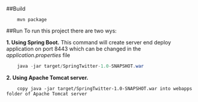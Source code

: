 
##Build

```maven
    mvn package
```
##Run
To run this project there are two wys:

**1. Using Spring Boot.** 
This command will create server end deploy application on port 8443 which can be changed in the *application.properties* file
```java
    java -jar target/SpringTwitter-1.0-SNAPSHOT.war
```
**2. Using Apache Tomcat server.**
```command
    copy java -jar target/SpringTwitter-1.0-SNAPSHOT.war into webapps folder of Apache Tomcat server
```
